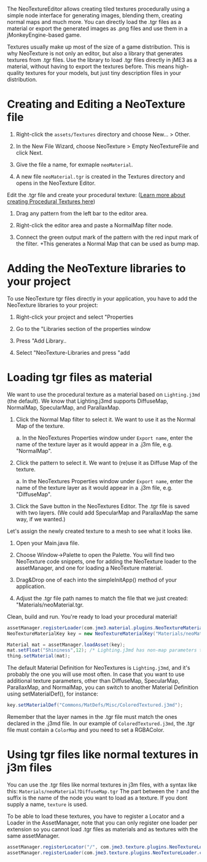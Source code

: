 The NeoTextureEditor allows creating tiled textures procedurally using a
simple node interface for generating images, blending them, creating
normal maps and much more. You can directly load the .tgr files as a
material or export the generated images as .png files and use them in a
jMonkeyEngine-based game.

Textures usually make up most of the size of a game distribution. This
is why NeoTexture is not only an editor, but also a library that
generates textures from .tgr files. Use the library to load .tgr files
directly in jME3 as a material, without having to export the textures
before. This means high-quality textures for your models, but just tiny
description files in your distribution.

Creating and Editing a NeoTexture file
======================================

1.  Right-click the `assets/Textures` directory and choose New... \>
    Other.

2.  In the New File Wizard, choose NeoTexture \> Empty NeoTextureFile
    and click Next.

3.  Give the file a name, for exmaple `neoMaterial`.

4.  A new file `neoMaterial.tgr` is created in the Textures directory
    and opens in the NeoTexture Editor.

Edit the .tgr file and create your procedural texture: ([Learn more
about creating Procedural Textures
here](http://neotextureedit.sourceforge.net/))

1.  Drag any pattern from the left bar to the editor area.

2.  Right-click the editor area and paste a NormalMap filter node.

3.  Connect the green output mark of the pattern with the red input mark
    of the filter. +This generates a Normal Map that can be used as bump
    map.

Adding the NeoTexture libraries to your project
===============================================

To use NeoTexture tgr files directly in your application, you have to
add the NeoTexture libraries to your project:

1.  Right-click your project and select "Properties

2.  Go to the "Libraries section of the properties window

3.  Press "Add Library..

4.  Select "NeoTexture-Libraries and press "add

Loading tgr files as material
=============================

We want to use the procedural texture as a material based on
`Lighting.j3md` (the default). We know that Lighting.j3md supports
DiffuseMap, NormalMap, SpecularMap, and ParallaxMap.

1.  Click the Normal Map filter to select it. We want to use it as the
    Normal Map of the texture.

    a.  In the NeoTextures Properties window under `Export name`, enter
        the name of the texture layer as it would appear in a .j3m file,
        e.g. "NormalMap".

2.  Click the pattern to select it. We want to (re)use it as Diffuse Map
    of the texture.

    a.  In the NeoTextures Properties window under `Export name`, enter
        the name of the texture layer as it would appear in a .j3m file,
        e.g. "DiffuseMap".

3.  Click the Save button in the NeoTextures Editor. The .tgr file is
    saved with two layers. (We could add SpecularMap and ParallaxMap the
    same way, if we wanted.)

Let's assign the newly created texture to a mesh to see what it looks
like.

1.  Open your Main.java file.

2.  Choose Window→Palette to open the Palette. You will find two
    NeoTexture code snippets, one for adding the NeoTexture loader to
    the assetManager, and one for loading a NeoTexture material.

3.  Drag&Drop one of each into the simpleInitApp() method of your
    application.

4.  Adjust the .tgr file path names to match the file that we just
    created: "Materials/neoMaterial.tgr.

Clean, build and run. You're ready to load your procedural material!

```java
assetManager.registerLoader(com.jme3.material.plugins.NeoTextureMaterialLoader.class,"tgr");
NeoTextureMaterialKey key = new NeoTextureMaterialKey("Materials/neoMaterial.tgr");

Material mat = assetManager.loadAsset(key);
mat.setFloat("Shininess",12); /* Lighting.j3md has non-map parameters too that we can set. */
thing.setMaterial(mat);
```

The default Material Definition for NeoTextures is `Lighting.j3md`, and
it's probably the one you will use most often. In case that you want to
use additional texture parameters, other than DiffuseMap, SpecularMap,
ParallaxMap, and NormalMap, you can switch to another Material
Definition using setMaterialDef(), for instance:

```java
key.setMaterialDef("Commons/MatDefs/Misc/ColoredTextured.j3md");
```

Remember that the layer names in the .tgr file must match the ones
declared in the .j3md file. In our example of `ColoredTextured.j3md`,
the .tgr file must contain a `ColorMap` and you need to set a RGBAColor.

Using tgr files like normal textures in j3m files
=================================================

You can use the .tgr files like normal textures in j3m files, with a
syntax like this: `Materials/neoMaterial?DiffuseMap.tgr` The part
between the `?` and the suffix is the name of the node you want to load
as a texture. If you dont supply a name, `texture` is used.

To be able to load these textures, you have to register a Locator and a
Loader in the AssetManager, note that you can only register one loader
per extension so you cannot load .tgr files as materials and as textures
with the same assetManager.

```java
assetManager.registerLocator("/", com.jme3.texture.plugins.NeoTextureLocator.class );
assetManager.registerLoader(com.jme3.texture.plugins.NeoTextureLoader.class,"tgr");
```
